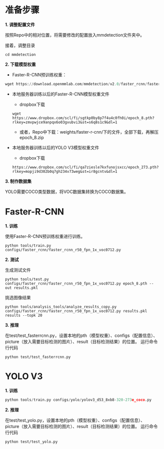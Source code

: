 # 准备步骤
**1. 调整配置文件**

按照Repo中的相对位置，将需要修改的配置放入mmdetection文件夹中。

接着，调整目录
```
cd mmdetection
```

**2. 下载模型权重**

- Faster-R-CNN预训练权重：
```python
wget https://download.openmmlab.com/mmdetection/v2.0/faster_rcnn/faster_rcnn_r50_fpn_1x_coco/faster_rcnn_r50_fpn_1x_coco_20200130-047c8118.pth -P checkpoints/
```
- 本地服务器训练以后的Faster-R-CNN模型权重文件
  - dropbox下载
  ```
  wget https://www.dropbox.com/scl/fi/sgtkp0by8p7f4u4c0fh0i/epoch_8.pth?rlkey=zmvpwjce9anpqx6o03gvubvi3&st=s6q8s1c9&dl=1
  ```
  - 或者，Repo中下载：weights/faster-r-cnn/下的文件，全部下载，再解压epoch_8.zip

- 本地服务器训练以后的YOLO V3模型权重文件
  - dropbox下载
  ```
  https://www.dropbox.com/scl/fi/qa7ziesle7kxfunojsxcc/epoch_273.pth?rlkey=mopji9d302b0q7gh234v73weg&st=ir8gcntv&dl=1
  ```

**3. 制作数据集**

YOLO需要COCO类型数据，将VOC数据集转换为COCO数据集。

# Faster-R-CNN
**1. 训练**

使用Faster-R-CNN预训练权重进行训练。
```
python tools/train.py configs/faster_rcnn/faster_rcnn_r50_fpn_1x_voc0712.py
```

**2. 测试**

生成测试文件
```
python tools/test.py configs/faster_rcnn/faster_rcnn_r50_fpn_1x_voc0712.py epoch_8.pth --out results.pkl
```
挑选图像结果
```
python tools/analysis_tools/analyze_results_copy.py configs/faster_rcnn/faster_rcnn_r50_fpn_1x_voc0712.py results.pkl results --topk 20
```

**3. 推理**

在test/test_fasterrcnn.py，设置本地的pth（模型权重）、configs（配置信息）、picture（放入需要目标检测的图片）、result（目标检测结果）的位置。
运行命令行代码
```
python test/test_fasterrcnn.py
```

# YOLO V3
**1. 训练**
```python
python tools/train.py configs/yolo/yolov3_d53_8xb8-320-273e_coco.py
```

**2. 推理**

在test/test_yolo.py，设置本地的pth（模型权重）、configs（配置信息）、picture（放入需要目标检测的图片）、result（目标检测结果）的位置。
运行命令行代码
```
python test/test_yolo.py
```

